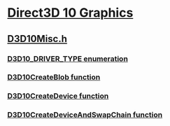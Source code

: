 # [Direct3D 10 Graphics](../_direct3d10/index.md)
## [D3D10Misc.h](index.md)
### [D3D10_DRIVER_TYPE enumeration](../d3d10misc/ne-d3d10misc-d3d10_driver_type.md)
### [D3D10CreateBlob function](../d3d10misc/nf-d3d10misc-d3d10createblob.md)
### [D3D10CreateDevice function](../d3d10misc/nf-d3d10misc-d3d10createdevice.md)
### [D3D10CreateDeviceAndSwapChain function](../d3d10misc/nf-d3d10misc-d3d10createdeviceandswapchain.md)

